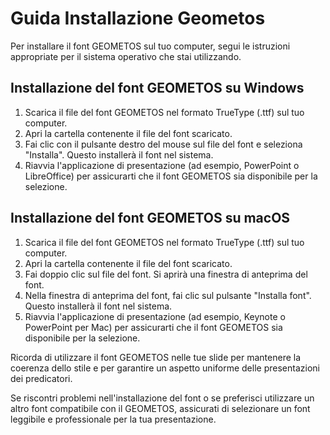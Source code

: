# Guida Installazione Geometos

Per installare il font GEOMETOS sul tuo computer, segui le istruzioni appropriate per il sistema operativo che stai utilizzando.

## Installazione del font GEOMETOS su Windows
>
1. Scarica il file del font GEOMETOS nel formato TrueType (.ttf) sul tuo computer.
2. Apri la cartella contenente il file del font scaricato.
3. Fai clic con il pulsante destro del mouse sul file del font e seleziona "Installa". Questo installerà il font nel sistema.
4. Riavvia l'applicazione di presentazione (ad esempio, PowerPoint o LibreOffice) per assicurarti che il font GEOMETOS sia disponibile per la selezione.

## Installazione del font GEOMETOS su macOS
>
1. Scarica il file del font GEOMETOS nel formato TrueType (.ttf) sul tuo computer.
2. Apri la cartella contenente il file del font scaricato.
3. Fai doppio clic sul file del font. Si aprirà una finestra di anteprima del font.
4. Nella finestra di anteprima del font, fai clic sul pulsante "Installa font". Questo installerà il font nel sistema.
5. Riavvia l'applicazione di presentazione (ad esempio, Keynote o PowerPoint per Mac) per assicurarti che il font GEOMETOS sia disponibile per la selezione.

Ricorda di utilizzare il font GEOMETOS nelle tue slide per mantenere la coerenza dello stile e per garantire un aspetto uniforme delle presentazioni dei predicatori.

Se riscontri problemi nell'installazione del font o se preferisci utilizzare un altro font compatibile con il GEOMETOS, assicurati di selezionare un font leggibile e professionale per la tua presentazione.
